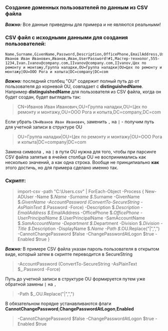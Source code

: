 ### Создание доменных пользователей по данным из CSV файла
***Важно:***
Все данные приведены для примера и не являются реальными!


### CSV файл с исходными данными для создания пользователей:
```
Name,Surname,GivenName,Password,Description,OfficePhone,EmailAddress,UserPrincipalName,SamAccountName,Department,Division,OU
Иванов Иван Иванович,Иванов,Иван,UserPassword!#1,Мастер-технолог,555-1234,Ivan.Ivanov@company.com,IIvanov@company.com,IIvanov,Цех по ремонту и монтажу,Группа наладки,OU=Группа наладки|OU=Цех по ремонту и монтажу|OU=ООО Рога и копыта|DC=company|DC=com
```

***Важно:***
последний столбец "OU" содержит полный путь до от пользователя до корневой OU, совпадает с **distinguishedName**.
Например **distinguishedName** для пользователя из CSV файла, когда он будет создан, будет выглядеть так:

>CN=Иванов Иван Иванович,OU=Группа наладки,OU=Цех по ремонту и монтажу,OU=ООО Рога и копыта,DC=company,DC=com

Если убрать `CN=Иванов Иван Иванович`, заменить `,` на `|` - получим путь для учетной записи в структуре OU

>OU=Группа наладки|OU=Цех по ремонту и монтажу|OU=ООО Рога и копыта|DC=company|DC=com

Замена символа `,` на `|` в пути OU нужна для того, чтобы при парсинге CSV файла запятые в ячейке столбца OU не воспринимались как несколько значений, а как одна строка. Вообще не принципиально **как** этого достичь, но для примера сделано именно так.

### Скрипт:
>import-csv -path "C:\Users.csv" |  ForEach-Object -Process { New-ADUser -Name $_.Name -Surname $_.Surname -GivenName $_.GivenName -AccountPassword (ConvertTo-SecureString -AsPlainText $_.Password -Force) -Description $_.Description -EmailAddress $_.EmailAddress -OfficePhone $_.OfficePhone -UserPrincipalName $_.UserPrincipalName -SamAccountName $_.SamAccountName -Department $_.Department -Division $_.Division -Title $_.Description -DisplayName $_.Name -Path $_.OU.Replace("|",",") -CannotChangePassword $false -ChangePasswordAtLogon $true -Enabled $true }

***Важно:***
В примере CSV файла указан пароль пользователя в открытом виде, который затем в скрипте переводится в SecureString
>-AccountPassword (ConvertTo-SecureString -AsPlainText $_.Password -Force)

Путь до учетной записи в структуре OU формируется путем уже обратной замены `|` на `,`
>-Path $_.OU.Replace("|",",")

В обязательном порядке устанавливаются флаги **CannotChangePassword**,**ChangePasswordAtLogon**,**Enabled**
>-CannotChangePassword $false -ChangePasswordAtLogon $true -Enabled $true
